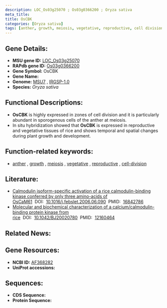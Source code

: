 ```yaml
---
description: LOC_Os03g25070 ; Os03g0366200 ; Oryza sativa
meta_title:
title: OsCBK
categories: [Oryza sativa]
tags: [anther, growth, meiosis, vegetative, reproductive, cell division]
---
```


## Gene Details:
- **MSU gene ID:** [LOC_Os03g25070](http://rice.uga.edu/cgi-bin/ORF_infopage.cgi?orf=LOC_Os03g25070)  
- **RAPdb gene ID:** [Os03g0366200](https://rapdb.dna.affrc.go.jp/locus/?name=Os03g0366200)  
- **Gene Symbol:** OsCBK
- **Gene Name:**
- **Genome:**  [MSU7](http://rice.uga.edu/)&nbsp;,&nbsp;[IRGSP-1.0](https://rapdb.dna.affrc.go.jp/download/irgsp1.html)
- **Species:** *Oryza sativa*

## Functional Descriptions:
   - **OsCBK** is highly expressed in zones of cell division and it is particularly abundant in sporogenous cells of the anther at meiosis.
   - In situ hybridization showed that **OsCBK** is expressed in reproductive and vegetative tissues of rice and shows temporal and spatial changes during plant growth and development.

## Function-related keywords:
   - [anther](/tags/anther/)&nbsp;,&nbsp;[growth](/tags/growth/)&nbsp;,&nbsp;[meiosis](/tags/meiosis/)&nbsp;,&nbsp;[vegetative](/tags/vegetative/)&nbsp;,&nbsp;[reproductive](/tags/reproductive/)&nbsp;,&nbsp;[cell-division](/tags/cell-division/)

## Literature:
   - [Calmodulin isoform-specific activation of a rice calmodulin-binding kinase conferred by only three amino-acids of OsCaM61](https://www.doi.org/10.1016/j.febslet.2006.06.090)&nbsp;&nbsp;DOI:&nbsp;&nbsp;[10.1016/j.febslet.2006.06.090](https://www.doi.org/10.1016/j.febslet.2006.06.090)&nbsp;&nbsp;PMID:&nbsp;&nbsp;[16842786](https://pubmed.ncbi.nlm.nih.gov/16842786/)
   - [Molecular and biochemical characterization of a calcium/calmodulin-binding protein kinase from rice](https://www.doi.org/10.1042/BJ20020780)&nbsp;&nbsp;DOI:&nbsp;&nbsp;[10.1042/BJ20020780](https://www.doi.org/10.1042/BJ20020780)&nbsp;&nbsp;PMID:&nbsp;&nbsp;[12160464](https://pubmed.ncbi.nlm.nih.gov/12160464/)

## Related News:

## Gene Resources:
- **NCBI ID:**  [AF368282](http://www.ncbi.nlm.nih.gov/nuccore/AF368282)
- **UniProt accessions:** [](https://www.uniprot.org/uniprotkb//entry)

## Sequences:
- **CDS Sequence:**
- **Protein Sequence:**
